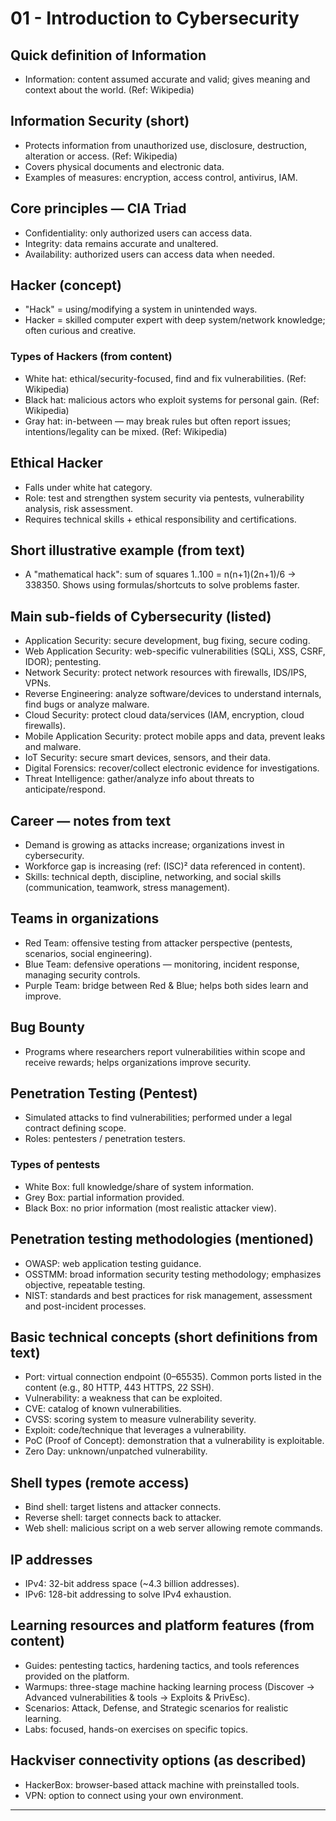# 01 - Introduction to Cybersecurity

## Quick definition of Information
- Information: content assumed accurate and valid; gives meaning and context about the world. (Ref: Wikipedia)

## Information Security (short)
- Protects information from unauthorized use, disclosure, destruction, alteration or access. (Ref: Wikipedia)
- Covers physical documents and electronic data.
- Examples of measures: encryption, access control, antivirus, IAM.

## Core principles — CIA Triad
- Confidentiality: only authorized users can access data.
- Integrity: data remains accurate and unaltered.
- Availability: authorized users can access data when needed.

## Hacker (concept)
- "Hack" = using/modifying a system in unintended ways.
- Hacker = skilled computer expert with deep system/network knowledge; often curious and creative.

### Types of Hackers (from content)
- White hat: ethical/security-focused, find and fix vulnerabilities. (Ref: Wikipedia)
- Black hat: malicious actors who exploit systems for personal gain. (Ref: Wikipedia)
- Gray hat: in-between — may break rules but often report issues; intentions/legality can be mixed. (Ref: Wikipedia)

## Ethical Hacker
- Falls under white hat category.
- Role: test and strengthen system security via pentests, vulnerability analysis, risk assessment.
- Requires technical skills + ethical responsibility and certifications.

## Short illustrative example (from text)
- A "mathematical hack": sum of squares 1..100 = n(n+1)(2n+1)/6 → 338350. Shows using formulas/shortcuts to solve problems faster.

## Main sub-fields of Cybersecurity (listed)
- Application Security: secure development, bug fixing, secure coding.
- Web Application Security: web-specific vulnerabilities (SQLi, XSS, CSRF, IDOR); pentesting.
- Network Security: protect network resources with firewalls, IDS/IPS, VPNs.
- Reverse Engineering: analyze software/devices to understand internals, find bugs or analyze malware.
- Cloud Security: protect cloud data/services (IAM, encryption, cloud firewalls).
- Mobile Application Security: protect mobile apps and data, prevent leaks and malware.
- IoT Security: secure smart devices, sensors, and their data.
- Digital Forensics: recover/collect electronic evidence for investigations.
- Threat Intelligence: gather/analyze info about threats to anticipate/respond.

## Career — notes from text
- Demand is growing as attacks increase; organizations invest in cybersecurity.
- Workforce gap is increasing (ref: (ISC)² data referenced in content).
- Skills: technical depth, discipline, networking, and social skills (communication, teamwork, stress management).

## Teams in organizations
- Red Team: offensive testing from attacker perspective (pentests, scenarios, social engineering).
- Blue Team: defensive operations — monitoring, incident response, managing security controls.
- Purple Team: bridge between Red & Blue; helps both sides learn and improve.

## Bug Bounty
- Programs where researchers report vulnerabilities within scope and receive rewards; helps organizations improve security.

## Penetration Testing (Pentest)
- Simulated attacks to find vulnerabilities; performed under a legal contract defining scope.
- Roles: pentesters / penetration testers.

### Types of pentests
- White Box: full knowledge/share of system information.
- Grey Box: partial information provided.
- Black Box: no prior information (most realistic attacker view).

## Penetration testing methodologies (mentioned)
- OWASP: web application testing guidance.
- OSSTMM: broad information security testing methodology; emphasizes objective, repeatable testing.
- NIST: standards and best practices for risk management, assessment and post-incident processes.

## Basic technical concepts (short definitions from text)
- Port: virtual connection endpoint (0–65535). Common ports listed in the content (e.g., 80 HTTP, 443 HTTPS, 22 SSH).
- Vulnerability: a weakness that can be exploited.
- CVE: catalog of known vulnerabilities.
- CVSS: scoring system to measure vulnerability severity.
- Exploit: code/technique that leverages a vulnerability.
- PoC (Proof of Concept): demonstration that a vulnerability is exploitable.
- Zero Day: unknown/unpatched vulnerability.

## Shell types (remote access)
- Bind shell: target listens and attacker connects.
- Reverse shell: target connects back to attacker.
- Web shell: malicious script on a web server allowing remote commands.

## IP addresses
- IPv4: 32-bit address space (~4.3 billion addresses).
- IPv6: 128-bit addressing to solve IPv4 exhaustion.

## Learning resources and platform features (from content)
- Guides: pentesting tactics, hardening tactics, and tools references provided on the platform.
- Warmups: three-stage machine hacking learning process (Discover → Advanced vulnerabilities & tools → Exploits & PrivEsc).
- Scenarios: Attack, Defense, and Strategic scenarios for realistic learning.
- Labs: focused, hands-on exercises on specific topics.

## Hackviser connectivity options (as described)
- HackerBox: browser-based attack machine with preinstalled tools.
- VPN: option to connect using your own environment.

---
